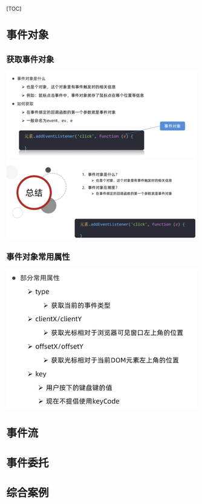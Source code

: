 [TOC]
# 事件对象
## 获取事件对象
![](2022-09-21-12-07-29.png)
![](2022-09-21-12-11-56.png)
## 事件对象常用属性
![](2022-09-21-12-26-21.png)
# 事件流
# 事件委托
# 综合案例

